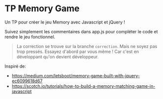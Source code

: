 # TP Memory Game
Un TP pour créer le jeu Memory avec Javascript et jQuery !

Suivez simplement les commentaires dans app.js pour compléter le code et rendre le jeu fonctionnel.

> La correction se trouve sur la branche ```correction```. Mais ne soyez pas trop pressés. Essayez d'abord par vous même ! Car c'est en développant qu'on devient développeur.

Inspiré de:
- https://medium.com/letsboot/memory-game-built-with-jquery-ec6099618d67
- https://scotch.io/tutorials/how-to-build-a-memory-matching-game-in-javascript
